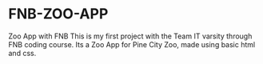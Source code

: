 # FNB-ZOO-APP
Zoo App with  FNB
This is my first project with the Team IT varsity through FNB coding course.
Its a Zoo App for Pine City Zoo, made using basic html and css.
